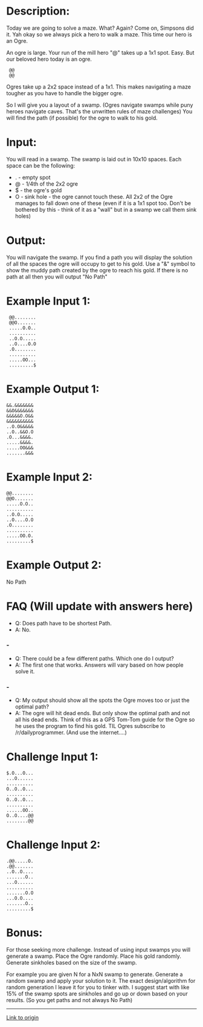 # Description: 

Today we are going to solve a maze. What? Again? Come on, Simpsons did it. Yah okay so we always pick a hero to walk a maze. This time our hero is an Ogre.

An ogre is large. Your run of the mill hero "@" takes up a 1x1 spot. Easy. But our beloved hero today is an ogre.

     @@
     @@

Ogres take up a 2x2 space instead of a 1x1. This makes navigating a maze tougher as you have to handle the bigger ogre.

So I will give you a layout of a swamp. (Ogres navigate swamps while puny heroes navigate caves. That's the unwritten rules of maze challenges) You will find the path (if possible) for
the ogre to walk to his gold. 

# Input:

You will read in a swamp. The swamp is laid out in 10x10 spaces. Each space can be the following:

* . - empty spot
* @ - 1/4th of the 2x2 ogre
* $ - the ogre's gold
* O - sink hole - the ogre cannot touch these. All 2x2 of the Ogre manages to fall down one of these (even if it is a 1x1 spot too. Don't be bothered by this - think of it as a "wall" but in a swamp we call them sink holes)

# Output:

You will navigate the swamp. If you find a path you will display the solution of all the spaces the ogre will occupy to get to his gold. Use a "&" symbol to show the muddy path created by the ogre to reach his gold. If there is no path at all then you will output "No Path"

# Example Input 1:

     @@........
     @@O.......
     .....O.O..
     ..........
     ..O.O.....
     ..O....O.O
     .O........
     ..........
     .....OO...
     .........$

# Example  Output 1:

	&&.&&&&&&&
	&&O&&&&&&&
	&&&&&O.O&&
	&&&&&&&&&&
	..O.O&&&&&
	..O..&&O.O
	.O...&&&&.
	.....&&&&.
	.....OO&&&
	.......&&&

# Example Input 2:

	@@........
	@@O.......
	.....O.O..
	..........
	..O.O.....
	..O....O.O
	.O........
	..........
	.....OO.O.
	.........$

# Example Output 2:

No Path


# FAQ (Will update with answers here)

* Q: Does path have to be shortest Path.
* A: No.

### -

* Q: There could be a few different paths. Which one do I output?
* A: The first one that works. Answers will vary based on how people solve it.

### -

* Q: My output should show all the spots the Ogre moves too or just the optimal path?
* A: The ogre will hit dead ends. But only show the optimal path and not all his dead ends. Think of this as a GPS Tom-Tom guide for the Ogre so he uses the program to find his gold. TIL Ogres subscribe to /r/dailyprogrammer. (And use the internet....)

# Challenge Input 1:

    $.O...O...
	...O......
	..........
	O..O..O...
	..........
	O..O..O...
	..........
	......OO..
	O..O....@@
	........@@

# Challenge Input 2:

	.@@.....O.
	.@@.......
	..O..O....
	.......O..
	...O......
	..........
	.......O.O
	...O.O....
	.......O..
	.........$

# Bonus:

For those seeking more challenge. Instead of using input swamps you will generate a swamp. Place the Ogre randomly. Place his gold randomly. Generate sinkholes based on the size of the swamp.

For example you are given N for a NxN swamp to generate. Generate a random swamp and apply your solution to it. The exact design/algorithm for random generation I leave it for you to tinker with. I suggest start with like 15% of the swamp spots are sinkholes and go up or down based on your results. (So you get paths and not always No Path)

---

[Link to origin](https://www.reddit.com/r/dailyprogrammer/33hwwf)